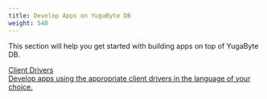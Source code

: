 ```yaml
---
title: Develop Apps on YugaByte DB
weight: 540
---
```


This section will help you get started with building apps on top of YugaByte DB.

<div>
  <a class="section-link icon-offset" href="/develop/client-drivers/">
    <div class="icon">
      <i class="fa fa-code" aria-hidden="true"></i>
    </div>
    <div class="text">
      Client Drivers
      <div class="caption">Develop apps using the appropriate client drivers in the language of your choice.</div>
    </div>
  </a>

<!--  <a class="section-link icon-offset" href="common-patterns/">
    <div class="icon">
      <i class="fa fa-map-o" aria-hidden="true"></i>
    </div>
    <div class="text">
      Common Patterns
      <div class="caption">Examples of reading and writing data for various common access patterns that arise while building apps.</div>
    </div>
  </a>

  <a class="section-link icon-offset" href="realworld-apps/">
    <div class="icon">
      <i class="fa fa-vcard-o" aria-hidden="true"></i>
    </div>
    <div class="text">
      Realworld Apps
      <div class="caption">A walk-through of real world, end to end applications build on top of YugaByte-DB.</div>
    </div>
  </a>

  <a class="section-link icon-offset" href="port-existing-apps/">
    <div class="icon">
      <i class="fa fa-sign-in" aria-hidden="true"></i>
    </div>
    <div class="text">
      Port Existing Apps
      <div class="caption">How you can port your existing applications to run on top of YugaByte-DB.</div>
    </div>
  </a>
</div> -->
